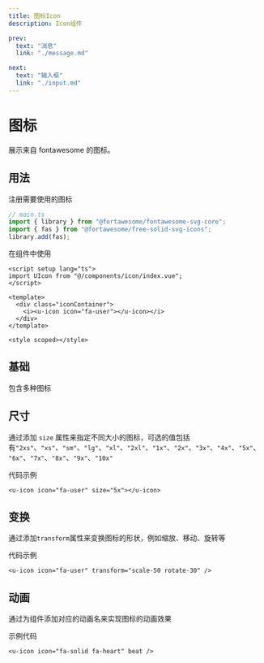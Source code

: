 ```yaml
---
title: 图标Icon
description: Icon组件

prev:
  text: "消息"
  link: "./message.md"

next:
  text: "输入框"
  link: "./input.md"
---
```


# 图标

展示来自 fontawesome 的图标。

## 用法

注册需要使用的图标

```ts
// main.ts
import { library } from "@fortawesome/fontawesome-svg-core";
import { fas } from "@fortawesome/free-solid-svg-icons";
library.add(fas);
```

在组件中使用

```vue
<script setup lang="ts">
import UIcon from "@/components/icon/index.vue";
</script>

<template>
  <div class="iconContainer">
    <i><u-icon icon="fa-user"></u-icon></i>
  </div>
</template>

<style scoped></style>
```

## 基础

包含多种图标

<script setup lang="ts">
import UIcon from "@/components/Icon/index.vue";
import {ref} from "vue";

const iconNames = ref<string[]>([
  'fa-address-book',
  'fa-adjust',
  'fa-air-freshener',
  'fa-ambulance',
  'fa-anchor',
  'fa-archive',
  'fa-atom',
  'fa-baby',
  'fa-backspace',
  'fa-balance-scale',
  'fa-barcode',
  'fa-bath',
  'fa-battery-full',
  'fa-bed',
  'fa-bell',
  'fa-bicycle',
  'fa-binoculars',
  'fa-bomb',
  'fa-book',
  'fa-bookmark',
  'fa-box',
  'fa-briefcase',
  'fa-bug',
  'fa-building',
  'fa-bus',
  'fa-calculator',
  'fa-calendar',
  'fa-camera',
  'fa-car',
  'fa-caret-up',
  'fa-certificate',
  'fa-chart-bar',
  'fa-check',
  'fa-chess-knight',
  'fa-circle',
  'fa-clipboard',
  'fa-cloud',
  'fa-code',
  'fa-coffee',
  'fa-cog',
  'fa-compass',
  'fa-crown',
  'fa-cut',
  'fa-database',
  'fa-desktop',
  'fa-dice',
  'fa-dog',
  'fa-dollar-sign',
  'fa-donate',
  'fa-door-open',
  'fa-dragon',
  'fa-drum',
  'fa-envelope',
  'fa-eye',
  'fa-fan',
  'fa-file',
  'fa-fire',
  'fa-flag',
  'fa-flask',
  'fa-football-ball',
  'fa-gamepad',
  'fa-gift',
  'fa-globe',
  'fa-graduation-cap',
  'fa-hammer',
  'fa-handshake',
  'fa-heart',
  'fa-home',
  'fa-hourglass',
  'fa-id-card',
  'fa-inbox',
  'fa-key',
  'fa-laptop',
  'fa-lightbulb',
  'fa-map',
  'fa-microphone',
  'fa-moon',
  'fa-music',
  'fa-paint-brush',
  'fa-paper-plane',
  'fa-paw',
  'fa-phone',
  'fa-plane',
  'fa-puzzle-piece',
  'fa-rocket',
  'fa-search',
  'fa-shield',
  'fa-snowflake',
  'fa-star',
  'fa-sun',
  'fa-thumbtack',
  'fa-umbrella',
  'fa-user',
  'fa-wallet',
  'fa-wheelchair',
  'fa-wifi',
  'fa-yin-yang'
]);


function copyIconName(iconName : string) {
    console.log(iconName)

   /* 复制内容到文本域 */
  navigator.clipboard.writeText(iconName);

  /* 弹出已复制的内容 */
  alert("复制的文本为: " + iconName);
}


</script>
<div class="iconContainer">
    <span @click='copyIconName(iconName)' v-for="iconName in iconNames" :key="iconName"><u-icon :icon="iconName"></u-icon></span>
</div>

<style scoped>
.iconContainer i {
    margin: 5px;
    border : solid 1px gray;
    width : 50px;
    height : 50px;
    border-radius :3px;
    cursor : pointer;
}
.iconContainer i:hover {
    background-color : rgb(224, 223, 223,.2);
}
</style>

## 尺寸

通过添加 `size` 属性来指定不同大小的图标，可选的值包括有`"2xs"`、`"xs"`、`"sm"`、`"lg"`、`"xl"`、`"2xl"`、`"1x"`、`"2x"`、`"3x"`、`"4x"`、`"5x"`、`"6x"`、`"7x"`、`"8x"`、`"9x"`、`"10x"`

代码示例

```vue
<u-icon icon="fa-user" size="5x"></u-icon>
```

<div>
<u-icon icon='fa-user' size='2xs'></u-icon>
<u-icon icon='fa-user' size='sm'></u-icon>
<u-icon icon='fa-user' size='lg'></u-icon>
<u-icon icon='fa-user' size='2xl'></u-icon>
<u-icon icon='fa-user' size='3x'></u-icon>
<u-icon icon='fa-user' size='5x'></u-icon>

</div>

## 变换

通过添加`transform`属性来变换图标的形状，例如缩放、移动、旋转等

代码示例

```vue
<u-icon icon="fa-user" transform="scale-50 rotate-30" />
```

<div class='iconContainer'>
  <!-- 缩放 -->
  <u-icon icon="fa-user" transform="grow-6" />
  <u-icon icon="fa-user" transform="shrink-3" />

  <!-- 移动 -->
  <u-icon icon="fa-user" transform="left-6" />
  <u-icon icon="fa-user" transform="up-10" />
  <u-icon icon="fa-user" transform="down-10" />
  <u-icon icon="fa-user" transform="right-10" />

  <!-- 旋转 -->
  <u-icon icon="fa-user" transform="rotate-30" />
  <u-icon icon="fa-user" transform="rotate-60" />
  <u-icon icon="fa-user" transform="rotate-90" />

  <!-- 翻转 -->
  <u-icon icon="fa-user" transform="flip-h" />
  <u-icon icon="fa-user" transform="flip-v" />

  <!-- 综合 -->
  <u-icon icon="fa-user" transform="scale-50 rotate-30" />
</div>

## 动画

通过为组件添加对应的动画名来实现图标的动画效果

示例代码

```vue
<u-icon icon="fa-solid fa-heart" beat />
```

<div class="iconContainer">
  <u-icon icon="fa-solid fa-heart" beat />
  <u-icon icon="fa-solid fa-circle-info" beat-fade />
  <u-icon icon="fa-solid fa-basketball" bounce />
  <u-icon icon="fa-solid fa-triangle-exclamation" fade />
  <u-icon icon="fa-solid fa-compact-disc" flip />
  <u-icon icon="fa-solid fa-bell" shake />
  <u-icon icon="fa-solid fa-cog" spin />
  <u-icon icon="fa-solid fa-compass" spin spin-reverse />
  <u-icon icon="fa-solid fa-spinner" spin-pulse />
</div>
